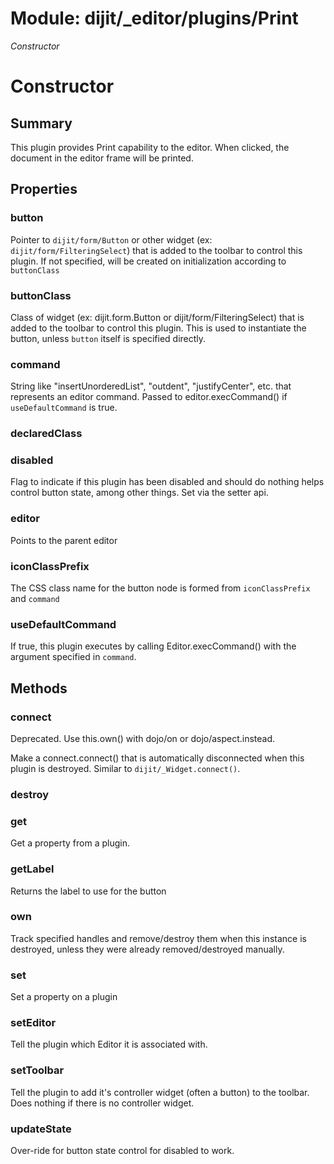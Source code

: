 # Module: dijit/_editor/plugins/Print

*Constructor*

# Constructor

## Summary

This plugin provides Print capability to the editor.  When
clicked, the document in the editor frame will be printed.
## Properties

### button
Pointer to `dijit/form/Button` or other widget (ex: `dijit/form/FilteringSelect`)
that is added to the toolbar to control this plugin.
If not specified, will be created on initialization according to `buttonClass`

### buttonClass
Class of widget (ex: dijit.form.Button or dijit/form/FilteringSelect)
that is added to the toolbar to control this plugin.
This is used to instantiate the button, unless `button` itself is specified directly.

### command
String like "insertUnorderedList", "outdent", "justifyCenter", etc. that represents an editor command.
Passed to editor.execCommand() if `useDefaultCommand` is true.

### declaredClass


### disabled
Flag to indicate if this plugin has been disabled and should do nothing
helps control button state, among other things.  Set via the setter api.

### editor
Points to the parent editor

### iconClassPrefix
The CSS class name for the button node is formed from `iconClassPrefix` and `command`

### useDefaultCommand
If true, this plugin executes by calling Editor.execCommand() with the argument specified in `command`.

## Methods

### connect
Deprecated.  Use this.own() with dojo/on or dojo/aspect.instead.

Make a connect.connect() that is automatically disconnected when this plugin is destroyed.
Similar to `dijit/_Widget.connect()`.

### destroy


### get
Get a property from a plugin.

### getLabel
Returns the label to use for the button

### own
Track specified handles and remove/destroy them when this instance is destroyed, unless they were
already removed/destroyed manually.

### set
Set a property on a plugin

### setEditor
Tell the plugin which Editor it is associated with.

### setToolbar
Tell the plugin to add it's controller widget (often a button)
to the toolbar.  Does nothing if there is no controller widget.

### updateState
Over-ride for button state control for disabled to work.

